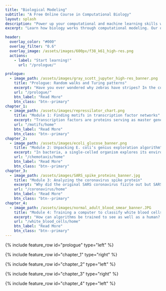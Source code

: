 ```yaml
---
title: "Biological Modeling"
subtitle: "A Free Online Course in Computational Biology"
layout: splash
description: "Power up your computational and machine learning skills with our free course on modeling biological systems."
excerpt: "Learn how biology works through computational modeling. Our open-access online course helps you explore the wonder of life across multiple scales."

header:
  overlay_color: "#000"
  overlay_filter: "0.6"
  overlay_image: /assets/images/600px/f38_k61_high-res.png
  actions:
    - label: "Start learning!"
      url: "/prologue/"

prologue:
  - image_path: /assets/images/gray_scott_jupyter_high-res_banner.png
    title: "Prologue: Random walks and Turing patterns"
    excerpt: "Have you ever wondered why zebras have stripes? In the course prologue, we’ll explore how simple predator-prey interactions at the microscopic level can give rise to reaction-diffusion systems, where beautiful and complex stripes and spots spontaneously emerge from random motion."
    url: "/prologue/"
    btn_label: "Read More"
    btn_class: "btn--primary"
chapter_1:
  - image_path: /assets/images/repressilator_chart.png
    title: "Module 1: Finding motifs in transcription factor networks"
    excerpt: "Transcription factors are proteins serving as master gene regulators in the cell. When we study how transcription factors interact, we uncover remarkable patterns like oscillations that arise from simple behavior. In this module, we will build models to explain why these regulatory patterns have evolved."
    url: "/motifs/home"
    btn_label: "Read More"
    btn_class: "btn--primary"
chapter_2:
  - image_path: /assets/images/ecoli_glucose_banner.png
    title: "Module 2: Unpacking E. coli’s genius exploration algorithm"
    excerpt: "In bacteria, a single-celled organism explores its environment using an approach that seems intelligent, and yet it can be broken down into a series of chemical reactions. When a bacterium senses a change, it propagates that information through a sequence of internal reactions that adjust its behavior. In this module, we’ll model these processes and see how even when we perturb them, the bacterium still manages to return to its original exploration strategy."
    url: "/chemotaxis/home"
    btn_label: "Read More"
    btn_class: "btn--primary"
chapter_3:
  - image_path: /assets/images/SARS_spike_proteins_banner.jpg
    title: "Module 3: Analyzing the coronavirus spike protein"
    excerpt: "Why did the original SARS coronavirus fizzle out but SARS-CoV-2 spread like wildfire around the planet? Much of the answer lies in how effectively the virus can infect human cells by binding its spike protein to an enzyme on their surface. Can we predict a protein’s structure, and therefore its function, without performing any experiments? And how can we compare proteins (say,  spike proteins across related coronaviruses) to determine why one virus infects humans more efficiently than another?"
    url: "/coronavirus/home"
    btn_label: "Read More"
    btn_class: "btn--primary"
chapter_4:
  - image_path: /assets/images/normal_adult_blood_smear_banner.JPG
    title: "Module 4: Training a computer to classify white blood cells"
    excerpt: "How can algorithms be trained to see as well as a human? By tackling the real-world challenge of classifying white blood cells into categories, a common task in medicine, we will see how computers can make automated decisions. We’ll start by segmenting images to isolate the white blood cells. Then, we will apply classic machine learning algorithms to cluster them based on shape, ultimately allowing us to classify them into distinct types."
    url: "/white_blood_cells/home"
    btn_label: "Read More"
    btn_class: "btn--primary"
---
```


{% include feature_row id="prologue" type="left" %}

{% include feature_row id="chapter_1" type="right" %}

{% include feature_row id="chapter_2" type="left" %}

{% include feature_row id="chapter_3" type="right" %}

{% include feature_row id="chapter_4" type="left" %}


